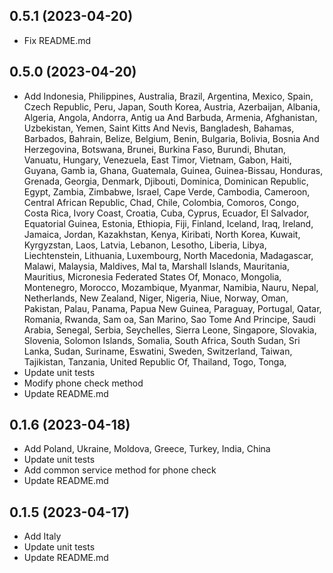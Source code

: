 ## 0.5.1 (2023-04-20)
- Fix README.md

## 0.5.0 (2023-04-20)
- Add  Indonesia, Philippines, Australia, Brazil, Argentina, Mexico, Spain, Czech Republic, Peru, Japan, South Korea, Austria, Azerbaijan, Albania, Algeria, Angola, Andorra, Antig
  ua And Barbuda, Armenia, Afghanistan, Uzbekistan, Yemen, Saint Kitts And Nevis, Bangladesh, Bahamas, Barbados, Bahrain, Belize, Belgium, Benin, Bulgaria, Bolivia, Bosnia And Herzegovina, Botswana, Brunei, Burkina Faso, Burundi, Bhutan, Vanuatu, Hungary, Venezuela, East Timor, Vietnam, Gabon, Haiti, Guyana, Gamb
  ia, Ghana, Guatemala, Guinea, Guinea-Bissau, Honduras, Grenada, Georgia, Denmark, Djibouti, Dominica, Dominican Republic, Egypt, Zambia, Zimbabwe, Israel, Cape Verde, Cambodia, Cameroon, Central African Republic, Chad, Chile, Colombia, Comoros, Congo, Costa Rica, Ivory Coast, Croatia, Cuba, Cyprus, Ecuador, El
  Salvador, Equatorial Guinea, Estonia, Ethiopia, Fiji, Finland, Iceland, Iraq, Ireland, Jamaica, Jordan, Kazakhstan, Kenya, Kiribati, North Korea, Kuwait, Kyrgyzstan, Laos, Latvia, Lebanon, Lesotho, Liberia, Libya, Liechtenstein, Lithuania, Luxembourg, North Macedonia, Madagascar, Malawi, Malaysia, Maldives, Mal
  ta, Marshall Islands, Mauritania, Mauritius, Micronesia Federated States Of, Monaco, Mongolia, Montenegro, Morocco, Mozambique, Myanmar, Namibia, Nauru, Nepal, Netherlands, New Zealand, Niger, Nigeria, Niue, Norway, Oman, Pakistan, Palau, Panama, Papua New Guinea, Paraguay, Portugal, Qatar, Romania, Rwanda, Sam
  oa, San Marino, Sao Tome And Principe, Saudi Arabia, Senegal, Serbia, Seychelles, Sierra Leone, Singapore, Slovakia, Slovenia, Solomon Islands, Somalia, South Africa, South Sudan, Sri Lanka, Sudan, Suriname, Eswatini, Sweden, Switzerland, Taiwan, Tajikistan, Tanzania, United Republic Of, Thailand, Togo, Tonga,
- Update unit tests
- Modify phone check method
- Update README.md

## 0.1.6 (2023-04-18)

- Add Poland, Ukraine, Moldova, Greece, Turkey, India, China
- Update unit tests
- Add common service method for phone check
- Update README.md

## 0.1.5 (2023-04-17)

- Add Italy
- Update unit tests
- Update README.md

